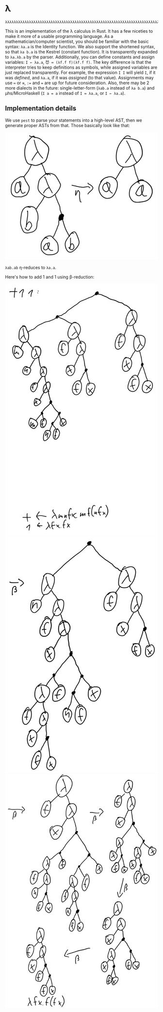 # λ

```
λλλλλλλλλλλλλλλλλλλλλλλλλλλλλλλλλλλλλλλλλλλλλλλλλλλλλλλλλλλλλλλλλλλλλλλλλλλλλλλλ
```

This is an implementation of the λ calculus in Rust. It has a few niceties to
make it more of a usable programming language. As a mathematician/computer
scientist, you should be familiar with the basic syntax: `λa.a` is the Identity
function. We also support the shortened syntax, so that `λa b.a` is the Kestrel
(constant function). It is transparently expanded to `λa.λb.a` by the parser.
Additionally, you can define constants and assign variables: `I ← λa.a`,
`😈 ≔ (λf.f f)(λf.f f)`. The key difference is that the interpreter tries to
keep definitions as symbols, while assigned variables are just replaced
transparently. For example, the expression `I I` will yield `I`, if it was
_defined_, and `λa.a`, if it was _assigned_ (to that value). Assignments may
use `≔` or `≡`, `:=` and `=` are up for future consideration. Also, there may
be 2 more dialects in the future:
single-letter-form (`λab.a` instead of `λa b.a`) and
μhs/MicroHaskell (`I a = a` instead of `I ≔ λa.a`, or `I ← λa.a`).

## Implementation details

We use `pest` to parse your statements into a high-level AST, then we generate
proper ASTs from that. Those basically look like that:

![](IMG_0049.PNG)

`λab.ab` η-reduces to `λa.a`.

Here's how to add 1 and 1 using β-reduction:

![](IMG_0050.PNG)
![](IMG_0051.PNG)
![](IMG_0052.PNG)
